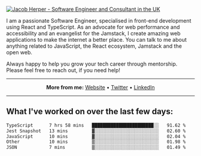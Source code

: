 [![Jacob Herper - Software Engineer and Consultant in the UK](https://res.cloudinary.com/jacobherper/image/upload/v1641506277/gh-image.png)](https://jacobherper.com/)

I am a passionate Software Engineer, specialised in front-end development using React and TypeScript. As an advocate for web performance and accessibility and an evangelist for the Jamstack, I create amazing web applications to make the internet a better place. You can talk to me about anything related to JavaScript, the React ecosystem, Jamstack and the open web.

Always happy to help you grow your tech career through mentorship. Please feel free to reach out, if you need help!

---

<p align="center">
  <strong>More from me:</strong> 
  <a href="https://jacobherper.com/">Website</a> •
  <a href="https://twitter.com/intent/follow?screen_name=jakeherp&tw_p=followbutton">Twitter</a> •
  <a href="https://www.linkedin.com/in/jacobherper/">LinkedIn</a>
</p>

---

## What I've worked on over the last few days:

<!--START_SECTION:waka-->

```txt
TypeScript      7 hrs 58 mins   ███████████████████████░░   91.62 %
Jest Snapshot   13 mins         ▓░░░░░░░░░░░░░░░░░░░░░░░░   02.60 %
JavaScript      10 mins         ▓░░░░░░░░░░░░░░░░░░░░░░░░   02.04 %
Other           10 mins         ▒░░░░░░░░░░░░░░░░░░░░░░░░   01.98 %
JSON            7 mins          ▒░░░░░░░░░░░░░░░░░░░░░░░░   01.49 %
```

<!--END_SECTION:waka-->

